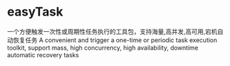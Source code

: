 # easyTask
一个方便触发一次性或周期性任务执行的工具包，支持海量,高并发,高可用,宕机自动恢复任务
A convenient and trigger a one-time or periodic task execution toolkit, support mass, high concurrency, high availability, downtime automatic recovery tasks
